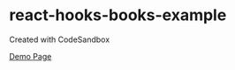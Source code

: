 # react-hooks-books-example
Created with CodeSandbox

<a href="https://codesandbox.io/s/react-hooks-basic-form-1uynw?fontsize=14" target="_blank">Demo Page</a>
